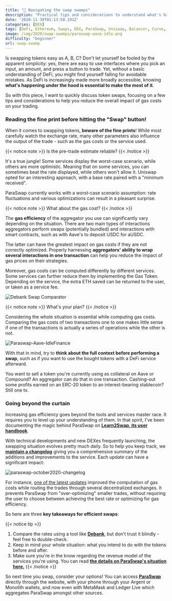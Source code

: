 ```yaml
---
title: "🐊 Navigating the swap swamps"
description: "Practical tips and considerations to understand what's happening under the hood while swapping tokens and how to do it efficiently."
date: '2020-11-30T01:13:50.191Z'
categories: [DEX]
tags: [DeFi, Ethereum, Swaps, DEX, ParaSwap, Uniswap, Balancer, Curve, SushiSwap, Aave, Compound]
image: /img/2020/swap-swamps/paraswap-aave-idle.png
difficulty: "beginner"
url: swap-swamp
---
```


Is swapping tokens easy as A, B, C? Don't let yourself be fooled by the apparent simplicity: yes, there are easy to use interfaces where you pick an input, an amount, and press a button to trade. Yet, without a basic understanding of DeFi, you might find yourself falling for avoidable mistakes.  As DeFi is increasingly made more broadly accessible, knowing **what's happening under the hood is essential to make the most of it**. 

So with this piece, I want to quickly discuss token swaps, focusing on a few tips and considerations to help you reduce the overall impact of gas costs on your trading. 

### Reading the fine print before hitting the "Swap" button!

When it comes to swapping tokens, **beware of the fine prints**! While most carefully watch the exchange rate, many other parameters also influence the output of the trade - such as the gas costs or the service used.

{{< notice note >}}
Is the pre-trade estimate reliable?
{{< /notice >}}

It's a true jungle! Some services display the worst-case scenario, while others are more optimistic. Meaning that on some services, you can sometimes beat the rate displayed, while others won't allow it. Uniswap opted for an interesting approach, with a base rate paired with a "minimum received". 

ParaSwap currently works with a worst-case scenario assumption: rate fluctuations and various optimizations can result in a pleasant surprise.

{{< notice note >}}
What about the gas cost?
{{< /notice >}}

The **gas efficiency** of the aggregator you use can significantly vary depending on the situation. There are two main types of interactions aggregators perform swaps (potentially bundled) and interactions with smart contracts, such as with Aave's to deposit USDC for aUSDC. 

The latter can have the greatest impact on gas costs if they are not correctly optimized. Properly harnessing **aggregators’ ability to wrap several interactions in one transaction** can help you reduce the impact of gas prices on their strategies.

Moreover, gas costs can be computed differently by different services. Some services can further reduce them by implementing the Gas Token. Depending on the service, the extra ETH saved can be returned to the user, or taken as a service fee.

![Debank Swap Comparator](/img/2020/swap-swamps/debank.png "Debank Swap Rate Comparator")

{{< notice note >}}
What's your plan?
{{< /notice >}}

Considering the whole situation is essential while computing gas costs. Comparing the gas costs of two transactions one to one makes little sense if one of the transactions is actually a series of operations while the other is not. 

![Paraswap-Aave-IdleFinance](/img/2020/swap-swamps/paraswap-aave-idle.png "ParaSwap can wrap a withdrawal from Idle Finance, a swap, and a deposit on Aave in a single transaction")

With that in mind, try to **think about the full context before performing a swap**, such as if you want to use the bought tokens with a DeFi service afterward.

You want to sell a token you're currently using as collateral on Aave or Compound? An aggregator can do that in one transaction. Cashing-out some profits earned on an ERC-20 token to an interest-bearing stablecoin? Still one tx.

### Going beyond the curtain

Increasing gas efficiency goes beyond the tools and services master race. It requires you to level up your understanding of them. In that spirit, I've been documenting the magic behind ParaSwap on **[ Learn2Swap, its user handbook](https://learn2swap.com/l2s/)**.

With technical developments and new DEXes frequently launching, the swapping situation evolves pretty much daily. So to help you keep track, we **[maintain a changelog](https://learn2swap.com/l2s/links-and-resources/changelog-2020)** giving you a comprehensive summary of the additions and improvements to the service. Each update can have a significant impact:

![paraswap-october2020-changelog](/img/2020/swap-swamps/paraswap-october2020-changelog.png "October was a busy month for ParaSwap!")

For instance, [one of the latest updates](https://twitter.com/paraswap/status/1321417337703223304?s=20) improved the computation of gas costs while routing the trades through several decentralized exchanges. It prevents ParaSwap from "over-optimizing" smaller trades, without requiring the user to choose between achieving the best rate or optimizing for gas efficiency.

So here are three **key takeaways for efficient swaps**:

{{< notice tip >}}
1. Compare the rates using a tool like **[Debank](https://debank.com/swap)**, but don't trust it blindly - feel free to double-check.
2. Keep in mind your whole situation: what you intend to do with the tokens before and after.
3. Make sure you're in the know regarding the revenue model of the services you're using. You can read **[the details on ParaSwap's situation here.](https://app.gitbook.com/@paraswap-network/s/l2s/understanding-paraswap/fees)**
{{< /notice >}}

So next time you swap, consider your options! You can access **[ParaSwap](https://paraswap.io/)** directly through the website, with your phone through your Argent or Monolith wallets, and now even with MetaMask and Ledger Live which aggregates ParaSwap amongst other sources.